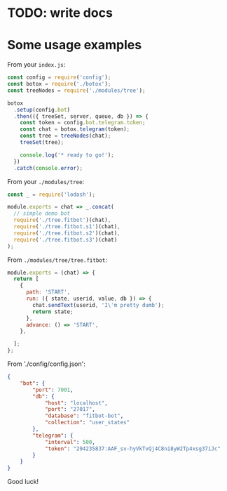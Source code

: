 # TODO: write docs

# Some usage examples

From your `index.js`:

```javascript
const config = require('config');
const botox = require('./botox');
const treeNodes = require('./modules/tree');

botox
  .setup(config.bot)
  .then(({ treeSet, server, queue, db }) => {
    const token = config.bot.telegram.token;
    const chat = botox.telegram(token);
    const tree = treeNodes(chat);
    treeSet(tree);

    console.log('* ready to go!');
  })
  .catch(console.error);
```

From your `./modules/tree`:

```javascript
const _ = require('lodash');

module.exports = chat => _.concat(
  // simple demo bot
  require('./tree.fitbot')(chat),
  require('./tree.fitbot.s1')(chat),
  require('./tree.fitbot.s2')(chat),
  require('./tree.fitbot.s3')(chat)
);
```

From `./modules/tree/tree.fitbot`:

```javascript
module.exports = (chat) => {
  return [
    {
      path: 'START',
      run: ({ state, userid, value, db }) => {
        chat.sendText(userid, 'I\'m pretty dumb');
        return state;
      },
      advance: () => 'START',
    },

  ];
};
```

From './config/config.json':

```json
{
    "bot": {
        "port": 7001,
        "db": {
            "host": "localhost",
            "port": "27017",
            "database": "fitbot-bot",
            "collection": "user_states"
        },
        "telegram": {
            "interval": 500,
            "token": "294235837:AAF_sv-hyVkTvQj4C8ni8yW2Tp4xsg37iJc"
        }
    }
}
```

Good luck!

